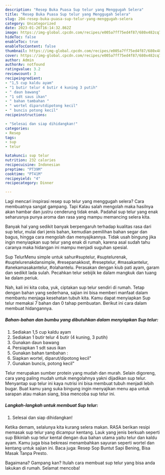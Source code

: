 ```yaml
---
description: "Resep Buka Puasa Sup telur yang Menggugah Selera"
title: "Resep Buka Puasa Sup telur yang Menggugah Selera"
slug: 204-resep-buka-puasa-sup-telur-yang-menggugah-selera
category: Uncategorized
date: 2023-01-26T16:14:32.862Z
image: https://img-global.cpcdn.com/recipes/e005a7ff75ed4f87/680x482cq70/sup-telur-foto-resep-utama.jpg
hideToc: false
enableToc: true
enableTocContent: false
thumbnail: https://img-global.cpcdn.com/recipes/e005a7ff75ed4f87/680x482cq70/sup-telur-foto-resep-utama.jpg
cover: https://img-global.cpcdn.com/recipes/e005a7ff75ed4f87/680x482cq70/sup-telur-foto-resep-utama.jpg
author: Admin
authorAv: notfound
ratingvalue: 3.2
reviewcount: 3
recipeingredient:
- "1,5 cup kaldu ayam"
- "1 butir telur 4 butir 4 kuning 3 putih"
- " daun bawang"
- "1 sdt saus ikan"
- " bahan tambahan "
- " wortel diparutdipotong kecil"
- " buncis potong kecil"
recipeinstructions:

- "Selesai dan siap dihidangkan!"
categories:
- Resep
tags:
- sup
- telur

katakunci: sup telur 
nutrition: 232 calories
recipecuisine: Indonesian
preptime: "PT39M"
cooktime: "PT41M"
recipeyield: "4"
recipecategory: Dinner

---
```



Lagi mencari inspirasi resep sup telur yang menggugah selera? Cara membuatnya sangat gampang. Tapi Kalau salah mengolah maka hasilnya akan hambar dan justru cenderung tidak enak. Padahal sup telur yang enak seharusnya punya aroma dan rasa yang mampu memancing selera kita.


Banyak hal yang sedikit banyak berpengaruh terhadap kualitas rasa dari sup telur, mulai dari jenis bahan, kemudian pemilihan bahan segar dan bagus, hingga cara mengolah dan menyajikannya. Tidak usah bingung jika ingin menyiapkan sup telur yang enak di rumah, karena asal sudah tahu caranya maka hidangan ini mampu menjadi suguhan spesial.

Sup TelurMenu simple untuk sahur#suptelur, #suptelurenak, #suptelurenakdansimple, #resepanakkost, #reseptelur, #masakantelur, #anekamasakantelur, #olahantelu. Perasakan dengan kiub pati ayam, garam dan sedikit lada sulah. Pecahkan telur sebijik ke dalam mangkuk dan tuang ke dalam periuk.


Nah, kali ini kita coba, yuk, ciptakan sup telur sendiri di rumah. Tetap dengan bahan yang sederhana, sajian ini bisa memberi manfaat dalam membantu menjaga kesehatan tubuh kita. Kamu dapat menyiapkan Sup telur memakai 7 bahan dan 0 tahap pembuatan. Berikut ini cara dalam membuat hidangannya.

<!--inarticleads1-->

##### Bahan-bahan dan bumbu yang dibutuhkan dalam menyiapkan Sup telur:

1. Sediakan 1,5 cup kaldu ayam
1. Sediakan 1 butir telur 4 butir (4 kuning, 3 putih)
1. Gunakan  daun bawang
1. Persiapkan 1 sdt saus ikan
1. Gunakan  bahan tambahan :
1. Siapkan  wortel, diparut/dipotong kecil&#34;
1. Gunakan  buncis, potong kecil&#34;


Telur merupakan sumber protein yang mudah dan murah. Selain digoreng, cara yang paling mudah untuk mengolahnya yakni dijadikan sup telur. Menyantap sup telur ini kaya nutrisi ini bisa membuat tubuh menjadi lebih bugar. Buat kamu yang suka bingung ingin menyajikan menu apa untuk sarapan atau makan siang, bisa mencoba sup telur ini. 

<!--inarticleads2-->

##### Langkah-langkah untuk membuat Sup telur:


1. Selesai dan siap dihidangkan!

Ketika demam, selalunya kita kurang selera makan. RASA berikan resipi memasak sup telur yang dicampur kentang. Lauk yang jenis berkuah seperti sup Bikinlah sup telur kental dengan dua bahan utama yaitu telur dan kaldu ayam. Kamu juga bisa bekreasi menambahkan sayuran seperti wortel dan kentang untuk sajian ini. Baca juga: Resep Sop Buntut Sapi Bening, Bisa Masak Tanpa Presto. 

Bagaimana? Gampang kan? Itulah cara membuat sup telur yang bisa anda lakukan di rumah. Selamat mencoba!
